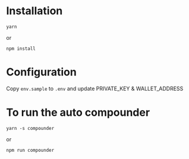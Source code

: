 # Installation

`yarn`

or

`npm install`

# Configuration

Copy `env.sample` to `.env` and update PRIVATE_KEY & WALLET_ADDRESS

# To run the auto compounder

`yarn -s compounder`

or

`npm run compounder`
